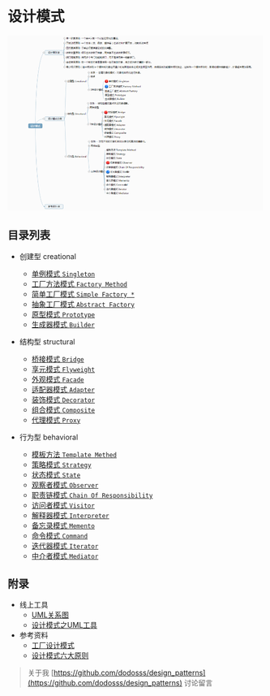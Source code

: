 设计模式
==================================================



[![23设计模式概念](docs/img/design_patterns.png)](docs/img/design_patterns_src.png)


## 目录列表

- 创建型 creational
    - [单例模式 ```Singleton```](docs/creational/Singleton.md)
    - [工厂方法模式 ```Factory Method```](docs/creational/FactoryMethod.md)
    - [简单工厂模式 ```Simple Factory *```](docs/creational/SimpleFactory.md)
    - [抽象工厂模式 ```Abstract Factory```](docs/creational/AbstractFactory.md)
    - [原型模式 ```Prototype```](docs/creational/Prototype.md)
    - [生成器模式 ```Builder```](docs/creational/Builder.md)

- 结构型 structural
    - [桥接模式 ```Bridge```](docs/structural/Bridge.md)
    - [享元模式 ```Flyweight```](docs/structural/Flyweight.md) 
    - [外观模式 ```Facade```](docs/structural/Facade.md)
    - [适配器模式 ```Adapter```](docs/structural/Adapter.md)
    - [装饰模式 ```Decorator```](docs/structural/Decorator.md)
    - [组合模式 ```Composite```](docs/structural/Composite.md)
    - [代理模式 ```Proxy```](docs/structural/Proxy.md)

- 行为型 behavioral
    - [模板方法 ```Template Methed```](docs/behavioral/TemplateMethed.md)
    - [策略模式 ```Strategy```](docs/behavioral/Strategy.md)
    - [状态模式 ```State```](docs/behavioral/State.md)
    - [观察者模式 ```Observer```](docs/behavioral/Observer.md)
    - [职责链模式 ```Chain Of Responsibility```](docs/behavioral/ChainOfResponsibility.md)
    - [访问者模式 ```Visitor```](docs/behavioral/Visitor.md)
    - [解释器模式 ```Interpreter```](docs/behavioral/Interpreter.md)
    - [备忘录模式 ```Memento```](docs/behavioral/Memento.md)
    - [命令模式 ```Command```](docs/behavioral/Command.md)
    - [迭代器模式 ```Iterator```](docs/behavioral/Iterator.md)
    - [中介者模式 ```Mediator```](docs/behavioral/Mediator.md)


## 附录
* 线上工具
    * [UML关系图](http://www.jianshu.com/p/53810581d715)
    * [设计模式之UML工具](http://www.jianshu.com/p/31d22b55ea45)
* 参考资料
    * [工厂设计模式](docs/factory.md)
    * [设计模式六大原则](docs/principles.md)


> 关于我 [https://github.com/dodosss/design_patterns](https://github.com/dodosss/design_patterns)
> 讨论留言
